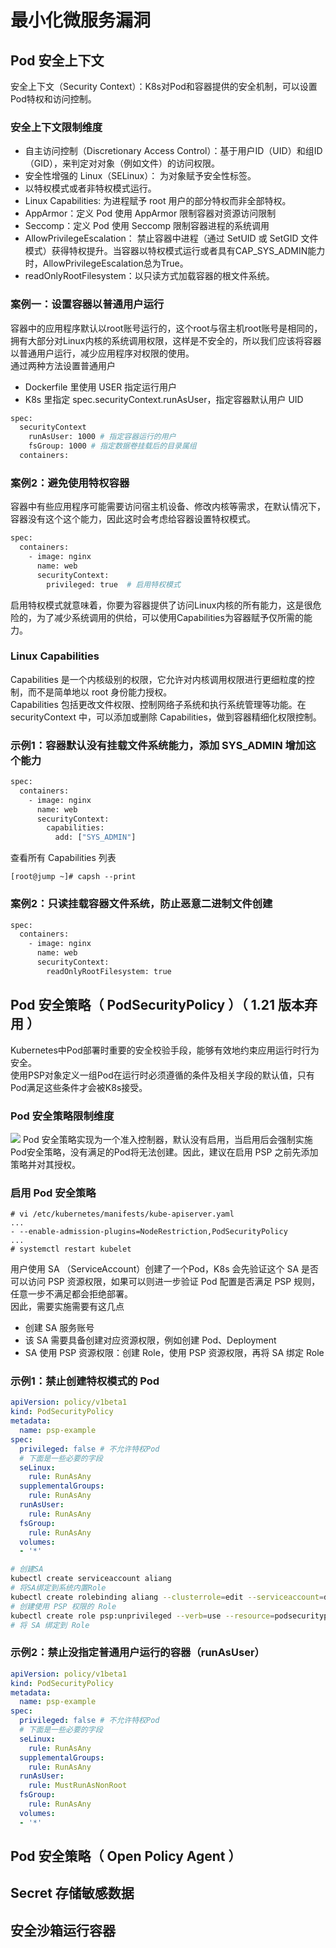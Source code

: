 # 最小化微服务漏洞
## Pod 安全上下文
安全上下文（Security Context）：K8s对Pod和容器提供的安全机制，可以设置Pod特权和访问控制。  
### 安全上下文限制维度
- 自主访问控制（Discretionary Access Control）：基于用户ID（UID）和组ID（GID），来判定对对象（例如文件）的访问权限。
- 安全性增强的 Linux（SELinux）： 为对象赋予安全性标签。
- 以特权模式或者非特权模式运行。
- Linux Capabilities: 为进程赋予 root 用户的部分特权而非全部特权。
- AppArmor：定义 Pod 使用 AppArmor 限制容器对资源访问限制
- Seccomp：定义 Pod 使用 Seccomp 限制容器进程的系统调用
- AllowPrivilegeEscalation： 禁止容器中进程（通过 SetUID 或 SetGID 文件模式）获得特权提升。当容器以特权模式运行或者具有CAP_SYS_ADMIN能力时，AllowPrivilegeEscalation总为True。
- readOnlyRootFilesystem：以只读方式加载容器的根文件系统。
### 案例一：设置容器以普通用户运行
容器中的应用程序默认以root账号运行的，这个root与宿主机root账号是相同的，拥有大部分对Linux内核的系统调用权限，这样是不安全的，所以我们应该将容器以普通用户运行，减少应用程序对权限的使用。  
通过两种方法设置普通用户
- Dockerfile 里使用 USER 指定运行用户
- K8s 里指定 spec.securityContext.runAsUser，指定容器默认用户 UID
```dockerfile
spec:
  securityContext
    runAsUser: 1000 # 指定容器运行的用户
    fsGroup: 1000 # 指定数据卷挂载后的目录属组
  containers:
```
### 案例2：避免使用特权容器
容器中有些应用程序可能需要访问宿主机设备、修改内核等需求，在默认情况下，容器没有这个这个能力，因此这时会考虑给容器设置特权模式。
```dockerfile
spec:
  containers:
    - image: nginx
      name: web
      securityContext:
        privileged: true  # 启用特权模式
```
启用特权模式就意味着，你要为容器提供了访问Linux内核的所有能力，这是很危险的，为了减少系统调用的供给，可以使用Capabilities为容器赋予仅所需的能力。
### Linux Capabilities
Capabilities 是一个内核级别的权限，它允许对内核调用权限进行更细粒度的控制，而不是简单地以 root 身份能力授权。  
Capabilities 包括更改文件权限、控制网络子系统和执行系统管理等功能。在securityContext 中，可以添加或删除 Capabilities，做到容器精细化权限控制。
### 示例1：容器默认没有挂载文件系统能力，添加 SYS_ADMIN 增加这个能力
```dockerfile
spec:
  containers:
    - image: nginx
      name: web
      securityContext:
        capabilities:
          add: ["SYS_ADMIN"]
```
查看所有 Capabilities 列表
```
[root@jump ~]# capsh --print
```
### 案例2：只读挂载容器文件系统，防止恶意二进制文件创建
```dockerfile
spec:
  containers:
    - image: nginx
      name: web
      securityContext:
        readOnlyRootFilesystem: true
```
## Pod 安全策略（ PodSecurityPolicy ）（ 1.21 版本弃用 ）
Kubernetes中Pod部署时重要的安全校验手段，能够有效地约束应用运行时行为安全。  
使用PSP对象定义一组Pod在运行时必须遵循的条件及相关字段的默认值，只有Pod满足这些条件才会被K8s接受。
### Pod 安全策略限制维度
![](https://docimg7.docs.qq.com/image/x895zX9LQP2ZNdEUfbd8xg.png?w=1280&h=758.4313725490197)
Pod 安全策略实现为一个准入控制器，默认没有启用，当启用后会强制实施Pod安全策略，没有满足的Pod将无法创建。因此，建议在启用 PSP 之前先添加策略并对其授权。
### 启用 Pod 安全策略
```
# vi /etc/kubernetes/manifests/kube-apiserver.yaml
...
- --enable-admission-plugins=NodeRestriction,PodSecurityPolicy
...
# systemctl restart kubelet
```
用户使用 SA （ServiceAccount）创建了一个Pod，K8s 会先验证这个 SA 是否可以访问 PSP 资源权限，如果可以则进一步验证 Pod 配置是否满足 PSP 规则，任意一步不满足都会拒绝部署。  
因此，需要实施需要有这几点
- 创建 SA 服务账号
- 该 SA 需要具备创建对应资源权限，例如创建 Pod、Deployment
- SA 使用 PSP 资源权限：创建 Role，使用 PSP 资源权限，再将 SA 绑定 Role
### 示例1：禁止创建特权模式的 Pod
```yaml
apiVersion: policy/v1beta1
kind: PodSecurityPolicy
metadata:
  name: psp-example
spec:
  privileged: false # 不允许特权Pod
  # 下面是一些必要的字段
  seLinux:
    rule: RunAsAny
  supplementalGroups:
    rule: RunAsAny
  runAsUser:
    rule: RunAsAny 
  fsGroup:
    rule: RunAsAny
  volumes:
  - '*'
```
```bash
# 创建SA
kubectl create serviceaccount aliang
# 将SA绑定到系统内置Role
kubectl create rolebinding aliang --clusterrole=edit --serviceaccount=default:aliang
# 创建使用 PSP 权限的 Role
kubectl create role psp:unprivileged --verb=use --resource=podsecuritypolicy --resource-name=psp-example
# 将 SA 绑定到 Role
```
### 示例2：禁止没指定普通用户运行的容器（runAsUser）
```yaml
apiVersion: policy/v1beta1
kind: PodSecurityPolicy
metadata:
  name: psp-example
spec:
  privileged: false # 不允许特权Pod
  # 下面是一些必要的字段
  seLinux:
    rule: RunAsAny
  supplementalGroups:
    rule: RunAsAny
  runAsUser:
    rule: MustRunAsNonRoot 
  fsGroup:
    rule: RunAsAny
  volumes:
  - '*'
```
## Pod 安全策略（ Open Policy Agent ）
## Secret 存储敏感数据
## 安全沙箱运行容器